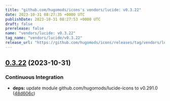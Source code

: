 ```yaml
---
title: "github.com/hugomods/icons's vendors/lucide: v0.3.22"
date: 2023-10-31 08:27:35 +0000 UTC
publishDate: 2023-10-31 08:27:53 +0000 UTC
draft: false
prerelease: false
name: "vendors/lucide: v0.3.22"
tag_name: "vendors/lucide/v0.3.22"
release_url: "https://github.com/hugomods/icons/releases/tag/vendors/lucide/v0.3.22"
---
```


## [0.3.22](https://github.com/hugomods/icons/compare/vendors/lucide/v0.3.21...vendors/lucide/v0.3.22) (2023-10-31)


### Continuous Integration

* **deps:** update module github.com/hugomods/lucide-icons to v0.291.0 ([48d606c](https://github.com/hugomods/icons/commit/48d606c8a130b28a22d08087ffd5ad3fb7aebfa5))
